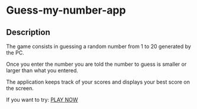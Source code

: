 # Guess-my-number-app


<h2> Description </h2>

<p>The game consists in guessing a random number from 1 to 20 generated by the PC.

Once you enter the number you are told the number to guess is smaller or larger than what you entered.

The application keeps track of your scores and displays your best score on the screen. 

If you want to try: <a href="https://guessmynum-albertopiazzini.netlify.app">PLAY NOW</a></p>

